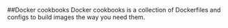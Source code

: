 ##Docker cookbooks
Docker cookbooks is a collection of Dockerfiles and configs to build images the way you need them.



